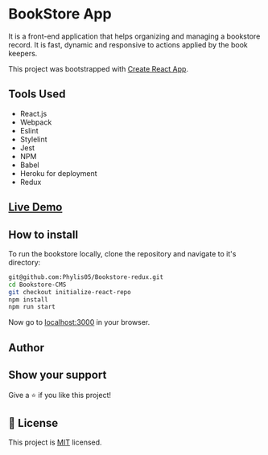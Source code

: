# BookStore App

It is a front-end application that helps organizing and managing a bookstore record. It is fast, dynamic and responsive to actions applied by the book keepers.

This project was bootstrapped with [Create React App](https://github.com/facebook/create-react-app).

## Tools Used

- React.js
- Webpack
- Eslint
- Stylelint
- Jest
- NPM
- Babel
- Heroku for deployment
- Redux

## [Live Demo]()

## How to install

To run the bookstore locally, clone the repository and navigate to it's directory:

```bash
git@github.com:Phylis05/Bookstore-redux.git
cd Bookstore-CMS
git checkout initialize-react-repo
npm install
npm run start
```

Now go to [localhost:3000](http://localhost:8000) in your browser.

## Author

## Show your support

Give a ⭐️ if you like this project!

## 📝 License

This project is [MIT](https://opensource.org/licenses/MIT) licensed.


